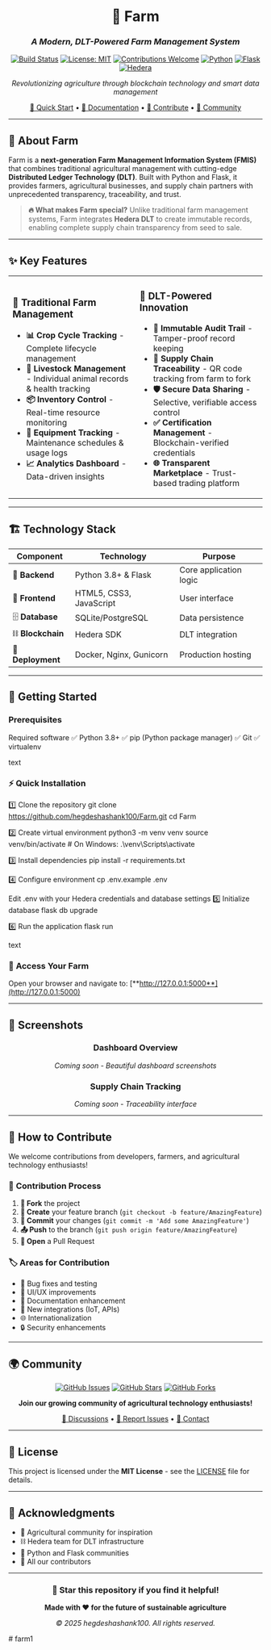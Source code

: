 <div align="center">

# 🌾 Farm
### *A Modern, DLT-Powered Farm Management System*

[![Build Status](https://img.shields.io/badge/build-passing-brightgreen.svg)](https://github.com/hegdeshashank100/Farm)
[![License: MIT](https://img.shields.io/badge/License-MIT-yellow.svg)](https://opensource.org/licenses/MIT)
[![Contributions Welcome](https://img.shields.io/badge/contributions-welcome-orange.svg?style=flat)](https://github.com/hegdeshashank100/Farm/pulls)
[![Python](https://img.shields.io/badge/python-3.8+-blue.svg)](https://www.python.org/downloads/)
[![Flask](https://img.shields.io/badge/flask-2.0+-green.svg)](https://flask.palletsprojects.com/)
[![Hedera](https://img.shields.io/badge/hedera-DLT-purple.svg)](https://hedera.com/)

*Revolutionizing agriculture through blockchain technology and smart data management*

[🚀 Quick Start](#-getting-started) • [📖 Documentation](#-features) • [🤝 Contribute](#-how-to-contribute) • [💬 Community](#-community)

</div>

---

## 🌱 **About Farm**

Farm is a **next-generation Farm Management Information System (FMIS)** that combines traditional agricultural management with cutting-edge **Distributed Ledger Technology (DLT)**. Built with Python and Flask, it provides farmers, agricultural businesses, and supply chain partners with unprecedented transparency, traceability, and trust.

> **🔥 What makes Farm special?** Unlike traditional farm management systems, Farm integrates **Hedera DLT** to create immutable records, enabling complete supply chain transparency from seed to sale.

---

## ✨ **Key Features**

<table>
<tr>
<td width="50%">

### 🚜 **Traditional Farm Management**
- **📊 Crop Cycle Tracking** - Complete lifecycle management
- **🐄 Livestock Management** - Individual animal records & health tracking  
- **📦 Inventory Control** - Real-time resource monitoring
- **🔧 Equipment Tracking** - Maintenance schedules & usage logs
- **📈 Analytics Dashboard** - Data-driven insights

</td>
<td width="50%">

### 🔐 **DLT-Powered Innovation**
- **🔗 Immutable Audit Trail** - Tamper-proof record keeping
- **📱 Supply Chain Traceability** - QR code tracking from farm to fork
- **🛡️ Secure Data Sharing** - Selective, verifiable access control
- **✅ Certification Management** - Blockchain-verified credentials
- **🌐 Transparent Marketplace** - Trust-based trading platform

</td>
</tr>
</table>

---

## 🏗️ **Technology Stack**

<div align="center">

| Component | Technology | Purpose |
|-----------|------------|---------|
| 🐍 **Backend** | Python 3.8+ & Flask | Core application logic |
| 🎨 **Frontend** | HTML5, CSS3, JavaScript | User interface |
| 🗄️ **Database** | SQLite/PostgreSQL | Data persistence |
| ⛓️ **Blockchain** | Hedera SDK | DLT integration |
| 🚀 **Deployment** | Docker, Nginx, Gunicorn | Production hosting |

</div>

---

## 🚀 **Getting Started**

### Prerequisites
Required software
✅ Python 3.8+
✅ pip (Python package manager)
✅ Git
✅ virtualenv

text

### ⚡ Quick Installation

1️⃣ Clone the repository
git clone https://github.com/hegdeshashank100/Farm.git
cd Farm

2️⃣ Create virtual environment
python3 -m venv venv
source venv/bin/activate # On Windows: .\venv\Scripts\activate

3️⃣ Install dependencies
pip install -r requirements.txt

4️⃣ Configure environment
cp .env.example .env

Edit .env with your Hedera credentials and database settings
5️⃣ Initialize database
flask db upgrade

6️⃣ Run the application
flask run

text

### 🎯 **Access Your Farm**
Open your browser and navigate to: [**http://127.0.0.1:5000**](http://127.0.0.1:5000)

---

## 📸 **Screenshots**

<div align="center">

### Dashboard Overview
*Coming soon - Beautiful dashboard screenshots*

### Supply Chain Tracking
*Coming soon - Traceability interface*

</div>

---

## 🤝 **How to Contribute**

We welcome contributions from developers, farmers, and agricultural technology enthusiasts!

### 🔄 **Contribution Process**

1. **🍴 Fork** the project
2. **🌿 Create** your feature branch (`git checkout -b feature/AmazingFeature`)
3. **💾 Commit** your changes (`git commit -m 'Add some AmazingFeature'`)
4. **📤 Push** to the branch (`git push origin feature/AmazingFeature`)
5. **🔀 Open** a Pull Request

### 🏷️ **Areas for Contribution**

- 🐛 Bug fixes and testing
- 🎨 UI/UX improvements
- 📖 Documentation enhancement
- 🔌 New integrations (IoT, APIs)
- 🌐 Internationalization
- 🔒 Security enhancements

---

## 🌍 **Community**

<div align="center">

[![GitHub Issues](https://img.shields.io/github/issues/hegdeshashank100/Farm?style=for-the-badge)](https://github.com/hegdeshashank100/Farm/issues)
[![GitHub Stars](https://img.shields.io/github/stars/hegdeshashank100/Farm?style=for-the-badge)](https://github.com/hegdeshashank100/Farm/stargazers)
[![GitHub Forks](https://img.shields.io/github/forks/hegdeshashank100/Farm?style=for-the-badge)](https://github.com/hegdeshashank100/Farm/network)

**Join our growing community of agricultural technology enthusiasts!**

[💬 Discussions](https://github.com/hegdeshashank100/Farm/discussions) • [🐛 Report Issues](https://github.com/hegdeshashank100/Farm/issues) • [📧 Contact](mailto:hegdeshashank100@example.com)

</div>

---

## 📄 **License**

This project is licensed under the **MIT License** - see the [LICENSE](LICENSE) file for details.

---

## 🙏 **Acknowledgments**

- 🌾 Agricultural community for inspiration
- ⛓️ Hedera team for DLT infrastructure  
- 🐍 Python and Flask communities
- 🤝 All our contributors

---

<div align="center">

### 🌟 **Star this repository if you find it helpful!**

**Made with ❤️ for the future of sustainable agriculture**

*© 2025 hegdeshashank100. All rights reserved.*

</div>
#   f a r m 1  
 